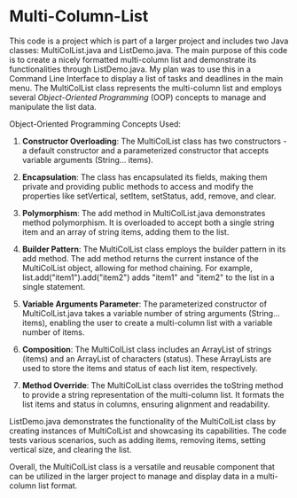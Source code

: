 # Multi-Column-List

This code is a project which is part of a larger project and includes two Java classes: MultiColList.java and ListDemo.java. The main purpose of this code is to create a nicely formatted multi-column list and demonstrate its functionalities through ListDemo.java. My plan was to use this in a Command Line Interface to display a list of tasks and deadlines in the main menu. The MultiColList class represents the multi-column list and employs several _Object-Oriented Programming_ (OOP) concepts to manage and manipulate the list data.

Object-Oriented Programming Concepts Used:

1. **Constructor Overloading**: The MultiColList class has two constructors - a default constructor and a parameterized constructor that accepts variable arguments (String... items).

2. **Encapsulation**: The class has encapsulated its fields, making them private and providing public methods to access and modify the properties like setVertical, setItem, setStatus, add, remove, and clear.

3. **Polymorphism**: The add method in MultiColList.java demonstrates method polymorphism. It is overloaded to accept both a single string item and an array of string items, adding them to the list.

4. **Builder Pattern**: The MultiColList class employs the builder pattern in its add method. The add method returns the current instance of the MultiColList object, allowing for method chaining. For example, list.add("item1").add("item2") adds "item1" and "item2" to the list in a single statement.

5. **Variable Arguments Parameter**: The parameterized constructor of MultiColList.java takes a variable number of string arguments (String... items), enabling the user to create a multi-column list with a variable number of items.

6. **Composition**: The MultiColList class includes an ArrayList of strings (items) and an ArrayList of characters (status). These ArrayLists are used to store the items and status of each list item, respectively.

7. **Method Override**: The MultiColList class overrides the toString method to provide a string representation of the multi-column list. It formats the list items and status in columns, ensuring alignment and readability.

ListDemo.java demonstrates the functionality of the MultiColList class by creating instances of MultiColList and showcasing its capabilities. The code tests various scenarios, such as adding items, removing items, setting vertical size, and clearing the list.

Overall, the MultiColList class is a versatile and reusable component that can be utilized in the larger project to manage and display data in a multi-column list format.
